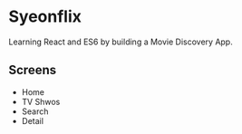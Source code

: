 # Syeonflix

Learning React and ES6 by building a Movie Discovery App.

## Screens

- Home
- TV Shwos
- Search
- Detail
